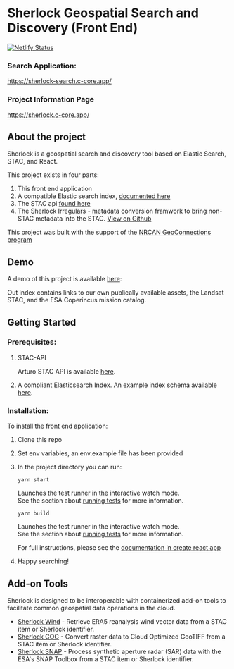 # Sherlock Geospatial Search and Discovery (Front End)

[![Netlify Status](https://api.netlify.com/api/v1/badges/791fc191-034c-429e-b604-19e1f265d1ac/deploy-status)](https://app.netlify.com/sites/sherlock-frontend/deploys)

### Search Application:
https://sherlock-search.c-core.app/

### Project Information Page
https://sherlock.c-core.app/

## About the project

Sherlock is a geospatial search and discovery tool based on Elastic Search, STAC, and React.

This project exists in four parts:

1. This front end application
2. A compatible Elastic search index, [documented here]()
3. The STAC api [found here](https://github.com/c-core-labs/stac-api)
4. The Sherlock Irregulars - metadata conversion framwork to bring non-STAC metadata into the STAC. [View on Github](https://github.com/c-core-labs/sherlock-irregulars)

This project was built with the support of the [NRCAN GeoConnections program](https://www.nrcan.gc.ca/nrcan/transparency/reporting-accountability/plans-performance-reports/geoconnections-program-voted/20876)

## Demo

A demo of this project is available [here](https://sherlock-search.c-core.app/?CloudFilter=%5B0%2C100%5D):

Out index contains links to our own publically available assets, the Landsat STAC, and the ESA Coperincus mission catalog.

## Getting Started

### Prerequisites:

1. STAC-API

   Arturo STAC API is available [here](https://github.com/stac-utils/arturo-stac-api).

2. A compliant Elasticsearch Index. An example index schema available [here](examples/index.json).

### Installation:

To install the front end application:

1. Clone this repo
2. Set env variables, an env.example file has been provided
3. In the project directory you can run:

    `yarn start`

    Launches the test runner in the interactive watch mode.\
    See the section about [running tests](https://facebook.github.io/create-react-app/docs/running-tests) for more information.

    `yarn build`

    Launches the test runner in the interactive watch mode.\
    See the section about [running tests](https://facebook.github.io/create-react-app/docs/running-tests) for more information.

    For full instructions, please see the [documentation in create react app](https://github.com/facebook/create-react-app)

4. Happy searching!

## Add-on Tools
Sherlock is designed to be interoperable with containerized add-on tools to facilitate common geospatial data operations in the cloud.

* [Sherlock Wind](https://github.com/c-core-labs/sherlock-wind) - Retrieve ERA5 reanalysis wind vector data from a STAC item or Sherlock identifier.
* [Sherlock COG](#) - Convert raster data to Cloud Optimized GeoTIFF from a STAC item or Sherlock identifier.
* [Sherlock SNAP](https://github.com/c-core-labs/sherlock-snap) - Process synthetic aperture radar (SAR) data with the ESA's SNAP Toolbox from a STAC item or Sherlock identifier.
